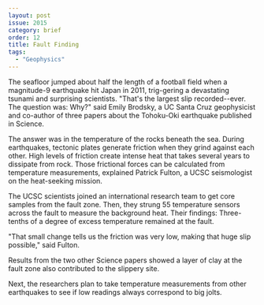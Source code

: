 ```yaml
---
layout: post
issue: 2015
category: brief
order: 12
title: Fault Finding
tags:
  - "Geophysics"
---
```


The seafloor jumped about half the length of a football field when a magnitude-9 earthquake hit Japan in 2011, trig-gering a devastating tsunami and surprising scientists.
"That's the largest slip recorded--ever. The question was: Why?" said Emily Brodsky, a UC Santa Cruz geophysicist and co-author of three papers about the Tohoku-Oki earthquake published in Science.

The answer was in the temperature of the rocks beneath the sea.
During earthquakes, tectonic plates generate friction when they grind against each other. High levels of friction create intense heat that takes several years to dissipate from rock. Those frictional forces can be calculated from temperature measurements, explained Patrick Fulton, a UCSC seismologist on the heat-seeking mission.

The UCSC scientists joined an international research team to get core samples from the fault zone. Then, they strung 55 temperature sensors across the fault to measure the background heat. Their findings: Three-tenths of a degree of excess temperature remained at the fault.

"That small change tells us the friction was very low, making that huge slip possible," said Fulton.

Results from the two other Science papers showed a layer of clay at the fault zone also contributed to the slippery site.

Next, the researchers plan to take temperature measurements from other earthquakes to see if low readings always correspond to big jolts.
